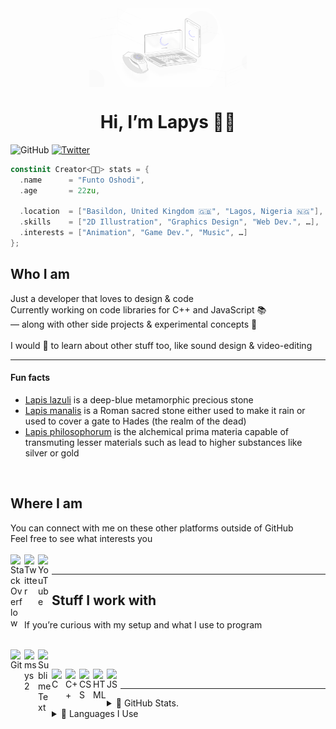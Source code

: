 <img align="center" alt="LapysDev" src="banner/Lapys OS.jpg" style="image-rendering: crisp-edges; image-rendering: optimizeQuality; image-rendering: smooth; image-rendering: high-quality; margin-left: 25%; margin-right: 25%; width: 50%"/>

<h1 center style="
  align-content: center !important;
  align-items: center !important;
  display: block !important;
  left: auto !important;
  justify-content: center !important;
  margin-left: auto !important;
  margin-right: auto !important;
  right: auto !important;
  text-align: center !important;
  vertical-align: middle !important;
  width: 100% !important
"> <center> Hi, I&rsquo;m Lapys 👋🏾 </center> </h1>

![GitHub](https://img.shields.io/github/followers/LapysDev?color=999999&label=GitHub&logo=github&style=for-the-badge)
[![Twitter](https://img.shields.io/twitter/follow/Lapys_Arts?color=00AAFF&label=Twitter&logo=twitter&style=for-the-badge)](https://twitter.com/intent/follow?original_referer=https%3A%2F%2Fgithub.com%2FLapysDev&screen_name=Lapys_Arts)

```cpp
constinit Creator<🤵🏾> stats = {
  .name      = "Funto Oshodi",
  .age       = 22zu,

  .location  = ["Basildon, United Kingdom 🇬🇧", "Lagos, Nigeria 🇳🇬"],
  .skills    = ["2D Illustration", "Graphics Design", "Web Dev.", …],
  .interests = ["Animation", "Game Dev.", "Music", …]
};
```
<h2> Who I am </h2>
Just a developer that loves to design & code
<br/>
Currently working on code libraries for C++ and JavaScript 📚 <br/>
— along with other side projects & experimental concepts 🧪 <br/>
<br/>
I would 💙 to learn about other stuff too, like sound design & video-editing <br/>
<hr/>

<h4> Fun facts </h4>
<ul>  
  <li> <a href="https://en.wikipedia.org/wiki/Lapis_lazuli" target="_blank" rel="noopener noreferrer">Lapis lazuli</a> is a deep-blue metamorphic precious stone </li>
  <li> <a href="https://en.wikipedia.org/wiki/Lapis_manalis" target="_blank" rel="noopener noreferrer">Lapis manalis</a> is a Roman sacred stone either used to make it rain or used to cover a gate to Hades (the realm of the dead) </li>
  <li> <a href="https://en.wikipedia.org/wiki/Philosopher's_stone" target="_blank" rel="noopener noreferrer">Lapis philosophorum</a> is the alchemical prima materia capable of transmuting lesser materials such as lead to higher substances like silver or gold </li>
</ul>
<br/>

<h2> Where I am </h2>
You can connect with me on these other platforms outside of GitHub <br/>
Feel free to see what interests you <br/>

<br/>
<a href="https://stackoverflow.com/users/7364573/lapys" title="StackOverflow"> <img align="left" alt="StackOverflow" src="contacts/stackoverflow.ico" style="image-rendering: pixelated" width="22px"/> </a>
<a href="https://twitter.com/Lapys_Arts" title="Twitter"> <img align="left" alt="Twitter" src="contacts/twitter.ico" style="image-rendering: pixelated" width="22px"/> </a>
<a href="https://www.youtube.com/channel/UCaDSL0cTCxuA3EBd94IBHVw" title="YouTube"> <img align="left" alt="YouTube" src="contacts/youtube.ico" style="image-rendering: pixelated" width="22px"/> </a>
<br/>

<hr/>

<h2> Stuff I work with </h2>
If you&rsquo;re curious with my setup and what I use to program <br/>

<br/>

<a href="https://git-scm.com/" title="Git"> <img align="left" alt="Git" src="tools/git.ico" style="image-rendering: pixelated" width="22px"/> </a>
<a href="https://www.msys2.org/" title="msys2"> <img align="left" alt="msys2" src="tools/msys2.ico" style="image-rendering: pixelated" width="22px"/> </a>
<a href="https://www.sublimetext.com/" title="Sublime Text"> <img align="left" alt="Sublime Text" src="tools/sublime-text.ico" style="image-rendering: pixelated" width="22px"/> </a>
<br/>

<a href="https://en.wikipedia.org/wiki/C_(programming_language)" title="C"> <img align="left" alt="C" src="languages/c.ico" style="image-rendering: pixelated" width="22px"/> </a>
<a href="https://en.wikipedia.org/wiki/C%2B%2B" title="C++"> <img align="left" alt="C++" src="languages/cpp.ico" style="image-rendering: pixelated" width="22px"/> </a>
<a href="https://en.wikipedia.org/wiki/CSS" title="CSS"> <img align="left" alt="CSS" src="languages/css.ico" style="image-rendering: pixelated" width="22px"/> </a>
<a href="https://en.wikipedia.org/wiki/HTML" title="HTML"> <img align="left" alt="HTML" src="languages/html.ico" style="image-rendering: pixelated" width="22px"/> </a>
<a href="https://en.wikipedia.org/wiki/JavaScript" title="JavaScript"> <img align="left" alt="JS" src="languages/js.ico" style="image-rendering: pixelated" width="22px"/> </a>
<br/>

<hr/>

<details>
  <summary> 🌙 GitHub Stats. </summary>

  <br/>
  <img align="left" alt="Lapys' GitHub ranking/ statistics" src="https://github-readme-stats.vercel.app/api?count_private=true&hide=contribs,issues,prs&include_all_commits&custom_title=Statistics&locale=en&show_icons=true&theme=dark&username=LapysDev"/>
  <br clear="all"/>
</details>

<details>
  <summary> 🌙 Languages I Use </summary>

  <br/>
  <img align="left" alt="Lapys' programming languages used on GitHub" src="https://github-readme-stats.vercel.app/api/top-langs/?layout=compact&theme=dark&username=LapysDev"/>
  <br clear="all"/>
</details>

